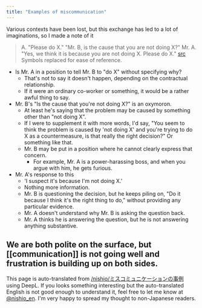 ```yaml
---
title: "Examples of miscommunication"
---
```


Various contexts have been lost, but this exchange has led to a lot of imaginations, so I made a note of it
>  A. "Please do X."
>  "Mr. B, is the cause that you are not doing X?"
>  Mr. A. "Yes, we think it is because you are not doing X. Please do X."
[src](https://twitter.com/sugitk/status/1036874967462248448?s=21) Symbols replaced for ease of reference.

- Is Mr. A in a position to tell Mr. B to "do X" without specifying why?
    - That's not to say it doesn't happen, depending on the contractual relationship.
    - If it were an ordinary co-worker or something, it would be a rather awful thing to say.
- Mr. B's "Is the cause that you're not doing X?" is an oxymoron.
    - At least he's saying that the problem may be caused by something other than "not doing X".
    - If I were to supplement it with more words, I'd say, "You seem to think the problem is caused by 'not doing X' and you're trying to do X as a countermeasure, is that really the right decision?" Or something like that.
    - Mr. B may be put in a position where he cannot clearly express that concern.
        - For example, Mr. A is a power-harassing boss, and when you argue with him, he gets furious.
- Mr. A's response to this
    - 'I suspect it's because I'm not doing X.'
    - Nothing more information.
    - Mr. B is questioning the decision, but he keeps piling on, "Do it because I think it's the right thing to do," without providing any particular evidence.
    - Mr. A doesn't understand why Mr. B is asking the question back.
    - Mr. A thinks he is answering the question, but he is not answering anything substantive.

We are both polite on the surface, but [[communication]] is not going well and frustration is building up on both sides.
---
This page is auto-translated from [/nishio/ミスコミュニケーションの事例](https://scrapbox.io/nishio/ミスコミュニケーションの事例) using DeepL. If you looks something interesting but the auto-translated English is not good enough to understand it, feel free to let me know at [@nishio_en](https://twitter.com/nishio_en). I'm very happy to spread my thought to non-Japanese readers.